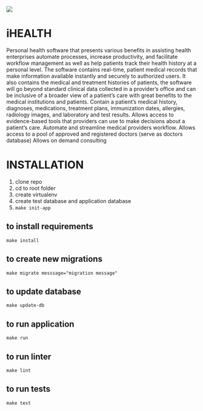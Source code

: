 ![](https://github.com/IgniteBinary/web-ihealth-api/workflows/Build/badge.svg)
# iHEALTH
Personal health software that presents various benefits in assisting health enterprises automate processes, increase productivity, and facilitate workflow management as well as help patients track their health history at a personal level. The software contains real-time, patient medical records that make information available instantly and securely to authorized users.
It also contains the medical and treatment histories of patients, the software will go beyond standard clinical data collected in a provider’s office and can be inclusive of a broader view of a patient’s care with great benefits to the medical institutions and patients. Contain a patient’s medical history, diagnoses, medications, treatment plans, immunization dates, allergies, radiology images, and laboratory and test results. Allows access to evidence-based tools that providers can use to make decisions about a patient’s care.
Automate and streamline medical providers workflow. Allows access to a pool of approved and registered doctors (serve as doctors
database) Allows on demand consulting

# INSTALLATION

1. clone repo
1. cd to root folder
1. create virtualenv
1. create test database and application database
1. `make init-app`

## to install requirements
```
make install
```

## to create new migrations
```
make migrate messsage="migration message"
```

## to update database
```
make update-db
```

## to run application
```
make run
```

## to run linter
```
make lint
```

## to run tests
```
make test
```